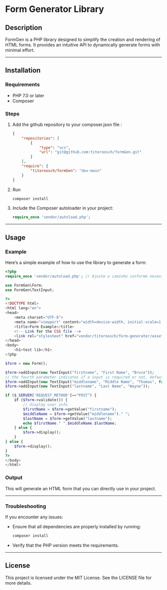 # Form Generator Library

## Description
FormGen is a PHP library designed to simplify the creation and rendering of HTML forms. It provides an intuitive API to dynamically generate forms with minimal effort.

---

## Installation

### Requirements
- PHP 7.0 or later
- Composer

### Steps
1. Add the github repository to your composer.json file :
   ```json
   {
       "repositories": [
           {
               "type": "vcs",
               "url": "git@github.com:titoroosch/formGen.git"
           }
       ],
       "require": {
           "titoroosch/formGen": "dev-main"
       }
   }
   ```

2. Run
    ```bash
   composer install
   ```

3. Include the Composer autoloader in your project:
   ```php
   require_once 'vendor/autoload.php';
   ```

---

## Usage

### Example
Here’s a simple example of how to use the library to generate a form:

```php
<?php
require_once 'vendor/autoload.php'; // Ajuste o caminho conforme necessário

use FormGen\Form;
use FormGen\TextInput;

?>
<!DOCTYPE html>
<html lang="en">
<head>
    <meta charset="UTF-8">
    <meta name="viewport" content="width=device-width, initial-scale=1.0">
    <title>Form Example</title>
    <!-- Link for the CSS file -->
    <link rel="stylesheet" href="vendor/titoroosch/form-generator/assets/styles.css">
</head>
<body>
    <h1>test lib</h1>
<?php

$form = new Form();

$form->addInput(new TextInput("firstname", "First Name", "Bruce"));
// the fourth parameter indicates if a input is required or not, defaut true
$form->addInput(new TextInput("middlename", "Middle Name", "Thomas", false));
$form->addInput(new TextInput("lastname", "Last Name", "Wayne"));

if ($_SERVER['REQUEST_METHOD']=="POST") {
    if ($form->validate()) {
        // display user info
        $firstName = $form->getValue("firstname");
        $middleName = $form->getValue("middlename")." ";
        $lastName = $form->getValue("lastname");
        echo $firstName." ".$middleName.$lastName;
    } else {
        $form->display();
    }
} else {
    $form->display();
}
?>
</body>
</html>
```

### Output
This will generate an HTML form that you can directly use in your project.

---


### Troubleshooting
If you encounter any issues:
- Ensure that all dependencies are properly installed by running:
  ```bash
  composer install
  ```
- Verify that the PHP version meets the requirements.

---

## License
This project is licensed under the MIT License. See the LICENSE file for more details.

